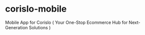 # corislo-mobile

Mobile App for Corislo ( Your One-Stop Ecommerce Hub for Next-Generation Solutions )
